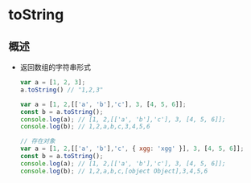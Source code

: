 # toString

## 概述

+ 返回数组的字符串形式

    ```js
    var a = [1, 2, 3];
    a.toString() // "1,2,3"
    ```

    ```js
    var a = [1, 2,[['a', 'b'],'c'], 3, [4, 5, 6]];
    const b = a.toString();
    console.log(a); // [1, 2,[['a', 'b'],'c'], 3, [4, 5, 6]];
    console.log(b); // 1,2,a,b,c,3,4,5,6
    ```

    ```js
    // 存在对象
    var a = [1, 2,[['a', 'b'],'c', { xgg: 'xgg' }], 3, [4, 5, 6]];
    const b = a.toString();
    console.log(a); // [1, 2,[['a', 'b'],'c'], 3, [4, 5, 6]];
    console.log(b); // 1,2,a,b,c,[object Object],3,4,5,6
    ```
